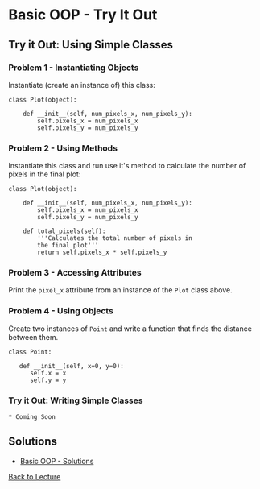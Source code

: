 # Basic OOP - Try It Out

## Try it Out: Using Simple Classes

### Problem 1 - Instantiating Objects

Instantiate (create an instance of) this class:

    class Plot(object):
    
        def __init__(self, num_pixels_x, num_pixels_y):
            self.pixels_x = num_pixels_x
            self.pixels_y = num_pixels_y

### Problem 2 - Using Methods

Instantiate this class and run use it's method to calculate the number of pixels in the final plot:

    class Plot(object):
    
        def __init__(self, num_pixels_x, num_pixels_y):
            self.pixels_x = num_pixels_x
            self.pixels_y = num_pixels_y

        def total_pixels(self):
            '''Calculates the total number of pixels in
            the final plot'''
            return self.pixels_x * self.pixels_y

### Problem 3 - Accessing Attributes

Print the `pixel_x` attribute from an instance of the `Plot` class above.

### Problem 4 - Using Objects

Create two instances of `Point` and write a function that finds the distance between them.

    class Point:
    
       def __init__(self, x=0, y=0):
          self.x = x
          self.y = y

### Try it Out: Writing Simple Classes

    * Coming Soon

## Solutions

 * [Basic OOP - Solutions](problem_set_1_try_it_out.md)

[Back to Lecture](lecture_06.md)
